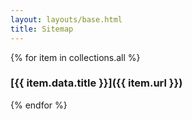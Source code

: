 ```yaml
---
layout: layouts/base.html
title: Sitemap
---
```


{% for item in collections.all %}
  ### [{{ item.data.title }}]({{ item.url }})
{% endfor %}
